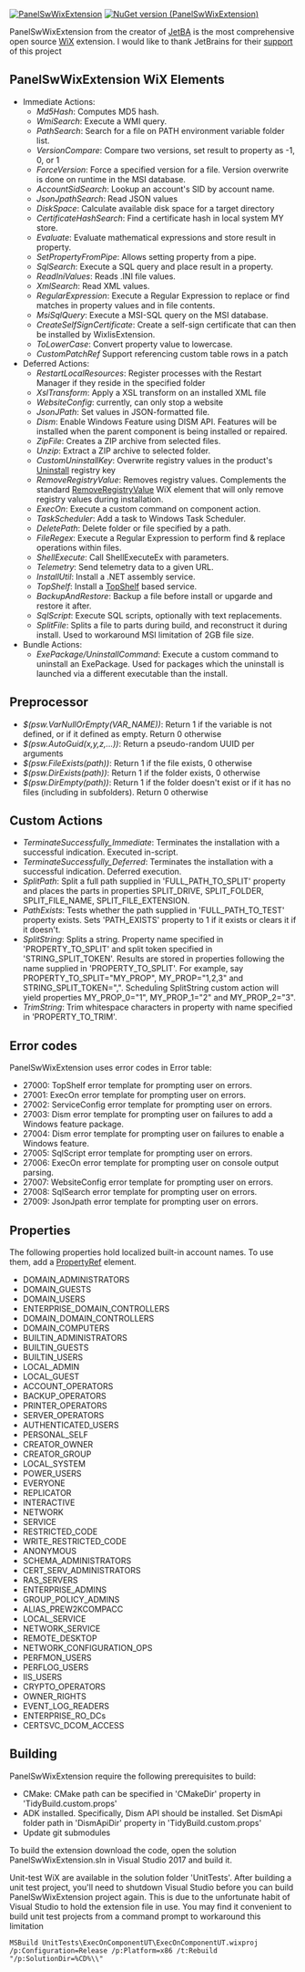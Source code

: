 [![PanelSwWixExtension](https://github.com/nirbar/PanelSwWixExtension/actions/workflows/github-actions-build.yml/badge.svg?branch=master)](https://github.com/nirbar/PanelSwWixExtension/actions/workflows/github-actions-build.yml)
[![NuGet version (PanelSwWixExtension)](https://img.shields.io/nuget/v/PanelSwWixExtension.svg?style=flat-square)](https://www.nuget.org/packages/PanelSwWixExtension/)

PanelSwWixExtension from the creator of [JetBA](https://github.com/nirbar/JetBA-Binaries) is the most comprehensive open source [WiX](http://wixtoolset.org/) extension. 
I would like to thank JetBrains for their [support](https://www.jetbrains.com/community/opensource/) of this project

## PanelSwWixExtension WiX Elements

- Immediate Actions:
  - *Md5Hash*: Computes MD5 hash.
  - *WmiSearch*: Execute a WMI query.
  - *PathSearch*: Search for a file on PATH environment variable folder list.
  - *VersionCompare*: Compare two versions, set result to property as -1, 0, or 1
  - *ForceVersion*: Force a specified version for a file. Version overwrite is done on runtime in the MSI database.
  - *AccountSidSearch*: Lookup an account's SID by account name.
  - *JsonJpathSearch*: Read JSON values
  - *DiskSpace*: Calculate available disk space for a target directory
  - *CertificateHashSearch*: Find a certificate hash in local system MY store.
  - *Evaluate*: Evaluate mathematical expressions and store result in property.
  - *SetPropertyFromPipe*: Allows setting property from a pipe.
  - *SqlSearch*: Execute a SQL query and place result in a property.
  - *ReadIniValues*: Reads .INI file values.
  - *XmlSearch*: Read XML values.
  - *RegularExpression*: Execute a Regular Expression to replace or find matches in property values and in file contents.
  - *MsiSqlQuery*: Execute a MSI-SQL query on the MSI database.
  - *CreateSelfSignCertificate*: Create a self-sign certificate that can then be installed by WixIisExtension.
  - *ToLowerCase*: Convert property value to lowercase.
  - *CustomPatchRef* Support referencing custom table rows in a patch
- Deferred Actions:
  - *RestartLocalResources*: Register processes with the Restart Manager if they reside in the specified folder
  - *XslTransform*: Apply a XSL transform on an installed XML file
  - *WebsiteConfig*: currently, can only stop a website
  - *JsonJPath*: Set values in JSON-formatted file.
  - *Dism*: Enable Windows Feature using DISM API. Features will be installed when the parent component is being installed or repaired.
  - *ZipFile*: Creates a ZIP archive from selected files.
  - *Unzip*: Extract a ZIP archive to selected folder.
  - *CustomUninstallKey*: Overwrite registry values in the product's [Uninstall](http://msdn.microsoft.com/en-us/library/aa372105%28v=vs.85%29.aspx) registry key
  - *RemoveRegistryValue*: Removes registry values. Complements the standard [RemoveRegistryValue](http://wixtoolset.org/documentation/manual/v3/xsd/wix/removeregistryvalue.html) WiX element that will only remove registry values during installation.
  - *ExecOn*: Execute a custom command on component action.
  - *TaskScheduler*: Add a task to Windows Task Scheduler.
  - *DeletePath*: Delete folder or file specified by a path.
  - *FileRegex*: Execute a Regular Expression to perform find & replace operations within files.
  - *ShellExecute*: Call ShellExecuteEx with parameters.
  - *Telemetry*: Send telemetry data to a given URL.
  - *InstallUtil*: Install a .NET assembly service.
  - *TopShelf*: Install a [TopShelf](http://topshelf-project.com/) based service.
  - *BackupAndRestore*: Backup a file before install or upgarde and restore it after.
  - *SqlScript*: Execute SQL scripts, optionally with text replacements.
  - *SplitFile*: Splits a file to parts during build, and reconstruct it during install. Used to workaround MSI limitation of 2GB file size.
- Bundle Actions:
  - *ExePackage/UninstallCommand*: Execute a custom command to uninstall an ExePackage. Used for packages which the uninstall is launched via a different executable than the install.

## Preprocessor
- *$(psw.VarNullOrEmpty(VAR_NAME))*: Return 1 if the variable is not defined, or if it defined as empty. Return 0 otherwise
- *$(psw.AutoGuid(x,y,z,...))*: Return a pseudo-random UUID per arguments
- *$(psw.FileExists(path))*: Return 1 if the file exists, 0 otherwise
- *$(psw.DirExists(path))*: Return 1 if the folder exists, 0 otherwise
- *$(psw.DirEmpty(path))*: Return 1 if the folder doesn't exist or if it has no files (including in subfolders). Return 0 otherwise

## Custom Actions

- *TerminateSuccessfully_Immediate*: Terminates the installation with a successful indication. Executed in-script.
- *TerminateSuccessfully_Deferred*: Terminates the installation with a successful indication. Deferred execution.
- *SplitPath*: Split a full path supplied in 'FULL_PATH_TO_SPLIT' property and places the parts in properties SPLIT_DRIVE, SPLIT_FOLDER, SPLIT_FILE_NAME, SPLIT_FILE_EXTENSION.
- *PathExists*: Tests whether the path supplied in 'FULL_PATH_TO_TEST' property exists. Sets 'PATH_EXISTS' property to 1 if it exists or clears it if it doesn't.
- *SplitString*: Splits a string. Property name specified in 'PROPERTY_TO_SPLIT' and split token specified in 'STRING_SPLIT_TOKEN'. Results are stored in properties following the name supplied in 'PROPERTY_TO_SPLIT'.
  For example, say PROPERTY_TO_SPLIT="MY_PROP", MY_PROP="1,2,3" and STRING_SPLIT_TOKEN=",". Scheduling SplitString custom action will yield properties MY_PROP_0="1", MY_PROP_1="2" and MY_PROP_2="3".
- *TrimString*: Trim whitespace characters in property with name specified in 'PROPERTY_TO_TRIM'.

## Error codes

PanelSwWixExtension uses error codes in Error table:

- 27000: TopShelf error template for prompting user on errors.
- 27001: ExecOn error template for prompting user on errors.
- 27002: ServiceConfig error template for prompting user on errors.
- 27003: Dism error template for prompting user on failures to add a Windows feature package.
- 27004: Dism error template for prompting user on failures to enable a Windows feature.
- 27005: SqlScript error template for prompting user on errors.
- 27006: ExecOn error template for prompting user on console output parsing.
- 27007: WebsiteConfig error template for prompting user on errors.
- 27008: SqlSearch error template for prompting user on errors.
- 27009: JsonJpath error template for prompting user on errors.

## Properties

The following properties hold localized built-in account names. To use them, add a [PropertyRef](http://wixtoolset.org/documentation/manual/v3/xsd/wix/propertyref.html) element.

- DOMAIN_ADMINISTRATORS
- DOMAIN_GUESTS
- DOMAIN_USERS
- ENTERPRISE_DOMAIN_CONTROLLERS
- DOMAIN_DOMAIN_CONTROLLERS
- DOMAIN_COMPUTERS
- BUILTIN_ADMINISTRATORS
- BUILTIN_GUESTS
- BUILTIN_USERS
- LOCAL_ADMIN
- LOCAL_GUEST
- ACCOUNT_OPERATORS
- BACKUP_OPERATORS
- PRINTER_OPERATORS
- SERVER_OPERATORS
- AUTHENTICATED_USERS
- PERSONAL_SELF
- CREATOR_OWNER
- CREATOR_GROUP
- LOCAL_SYSTEM
- POWER_USERS
- EVERYONE
- REPLICATOR
- INTERACTIVE
- NETWORK
- SERVICE
- RESTRICTED_CODE
- WRITE_RESTRICTED_CODE
- ANONYMOUS
- SCHEMA_ADMINISTRATORS
- CERT_SERV_ADMINISTRATORS
- RAS_SERVERS
- ENTERPRISE_ADMINS
- GROUP_POLICY_ADMINS
- ALIAS_PREW2KCOMPACC
- LOCAL_SERVICE
- NETWORK_SERVICE
- REMOTE_DESKTOP
- NETWORK_CONFIGURATION_OPS
- PERFMON_USERS
- PERFLOG_USERS
- IIS_USERS
- CRYPTO_OPERATORS
- OWNER_RIGHTS
- EVENT_LOG_READERS
- ENTERPRISE_RO_DCs
- CERTSVC_DCOM_ACCESS

## Building

PanelSwWixExtension require the following prerequisites to build:
- CMake: CMake path can be specified in 'CMakeDir' property in 'TidyBuild.custom.props'
- ADK installed. Specifically, Dism API should be installed. Set DismApi folder path in 'DismApiDir' property in 'TidyBuild.custom.props'
- Update git submodules

To build the extension download the code, open the solution PanelSwWixExtension.sln in Visual Studio 2017 and build it.

Unit-test WiX are available in the solution folder 'UnitTests'.
After building a unit test project, you'll need to shutdown Visual Studio before you can build PanelSwWixExtension project again. 
This is due to the unfortunate habit of Visual Studio to hold the extension file in use.
You may find it convenient to build unit test projects from a command prompt to workaround this limitation
~~~~~~~~~~~~
MSBuild UnitTests\ExecOnComponentUT\ExecOnComponentUT.wixproj /p:Configuration=Release /p:Platform=x86 /t:Rebuild "/p:SolutionDir=%CD%\\"
~~~~~~~~~~~~